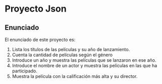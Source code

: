 # Proyecto Json

## Enunciado
El enunciado de este proyecto es: 
1. Lista los títulos de las películas y su año de lanzamiento.
2. Cuenta la cantidad de películas según el género
3. Introduce un año y muestra las películas que se lanzaron en ese año.
4. Introduce el nombre de un actor y muestra las películas en las que ha participado.
5. Muestra la película con la calificación más alta y su director.


